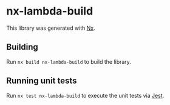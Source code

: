 # nx-lambda-build

This library was generated with [Nx](https://nx.dev).

## Building

Run `nx build nx-lambda-build` to build the library.

## Running unit tests

Run `nx test nx-lambda-build` to execute the unit tests via [Jest](https://jestjs.io).
